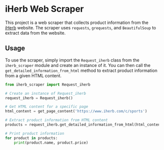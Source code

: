 # iHerb Web Scraper

This project is a web scraper that collects product information from the [iHerb](https://www.iherb.com) website. The scraper uses `requests`, `grequests`, and `BeautifulSoup` to extract data from the website.

## Usage

To use the scraper, simply import the `Request_iherb` class from the `iherb_scraper` module and create an instance of it. You can then call the `get_detailed_information_from_html` method to extract product information from a given HTML content.

```python
from iherb_scraper import Request_iherb

# Create an instance of Request_iherb
request_iherb = Request_iherb()

# Get HTML content for a specific page
html_content = get_page_content('https://www.iherb.com/c/sports')

# Extract product information from HTML content
products = request_iherb.get_detailed_information_from_html(html_content)

# Print product information
for product in products:
    print(product.name, product.price)
